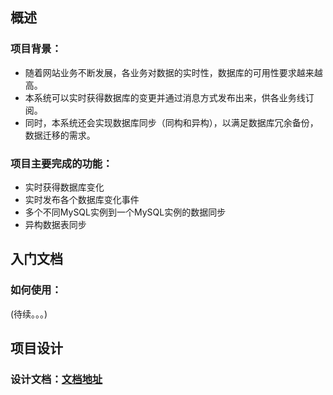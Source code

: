 概述
--------

### 项目背景：

*  随着网站业务不断发展，各业务对数据的实时性，数据库的可用性要求越来越高。
*  本系统可以实时获得数据库的变更并通过消息方式发布出来，供各业务线订阅。
*  同时，本系统还会实现数据库同步（同构和异构），以满足数据库冗余备份，数据迁移的需求。

### 项目主要完成的功能：

*  实时获得数据库变化
*  实时发布各个数据库变化事件
*  多个不同MySQL实例到一个MySQL实例的数据同步
*  异构数据表同步

入门文档
--------

### 如何使用：
(待续。。。)


项目设计
--------

### 设计文档：[文档地址](https://docs.google.com/a/dianping.com/document/d/17AAC6TOHi367_J_M7FmmKByIGZhAz8J0ov6EtM5HsXM/edit "点击进入谷歌文档")


